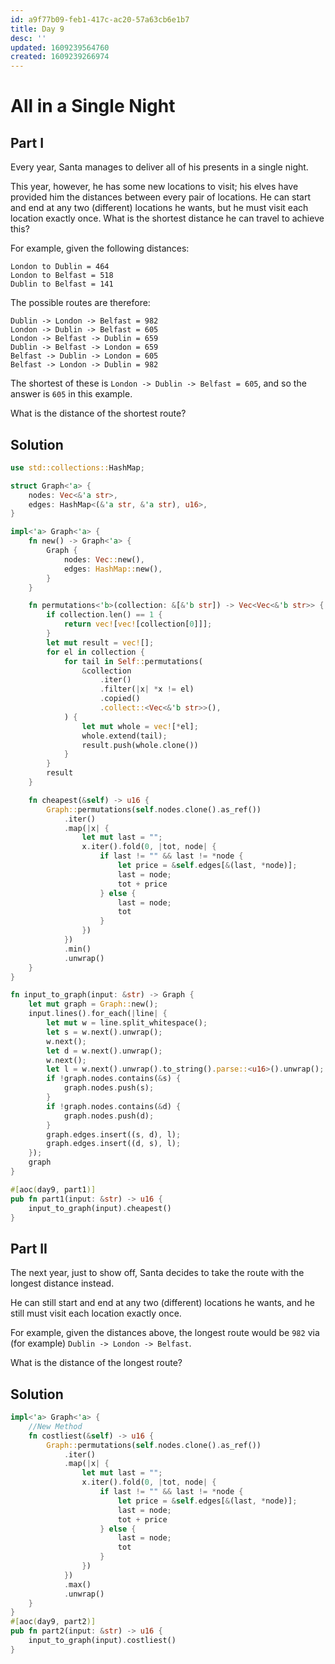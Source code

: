 ```yaml
---
id: a9f77b09-feb1-417c-ac20-57a63cb6e1b7
title: Day 9
desc: ''
updated: 1609239564760
created: 1609239266974
---
```


# All in a Single Night

## Part I


Every year, Santa manages to deliver all of his presents in a single night.

This year, however, he has some new locations to visit; his elves have provided him the distances between every pair of locations. He can start and end at any two (different) locations he wants, but he must visit each location exactly once. What is the shortest distance he can travel to achieve this?

For example, given the following distances:

```
London to Dublin = 464
London to Belfast = 518
Dublin to Belfast = 141
```
The possible routes are therefore:

```
Dublin -> London -> Belfast = 982
London -> Dublin -> Belfast = 605
London -> Belfast -> Dublin = 659
Dublin -> Belfast -> London = 659
Belfast -> Dublin -> London = 605
Belfast -> London -> Dublin = 982
```
The shortest of these is `London -> Dublin -> Belfast = 605`, and so the answer is `605` in this example.

What is the distance of the shortest route?

## Solution
```rust
use std::collections::HashMap;

struct Graph<'a> {
    nodes: Vec<&'a str>,
    edges: HashMap<(&'a str, &'a str), u16>,
}

impl<'a> Graph<'a> {
    fn new() -> Graph<'a> {
        Graph {
            nodes: Vec::new(),
            edges: HashMap::new(),
        }
    }

    fn permutations<'b>(collection: &[&'b str]) -> Vec<Vec<&'b str>> {
        if collection.len() == 1 {
            return vec![vec![collection[0]]];
        }
        let mut result = vec![];
        for el in collection {
            for tail in Self::permutations(
                &collection
                    .iter()
                    .filter(|x| *x != el)
                    .copied()
                    .collect::<Vec<&'b str>>(),
            ) {
                let mut whole = vec![*el];
                whole.extend(tail);
                result.push(whole.clone())
            }
        }
        result
    }

    fn cheapest(&self) -> u16 {
        Graph::permutations(self.nodes.clone().as_ref())
            .iter()
            .map(|x| {
                let mut last = "";
                x.iter().fold(0, |tot, node| {
                    if last != "" && last != *node {
                        let price = &self.edges[&(last, *node)];
                        last = node;
                        tot + price
                    } else {
                        last = node;
                        tot
                    }
                })
            })
            .min()
            .unwrap()
    }
}

fn input_to_graph(input: &str) -> Graph {
    let mut graph = Graph::new();
    input.lines().for_each(|line| {
        let mut w = line.split_whitespace();
        let s = w.next().unwrap();
        w.next();
        let d = w.next().unwrap();
        w.next();
        let l = w.next().unwrap().to_string().parse::<u16>().unwrap();
        if !graph.nodes.contains(&s) {
            graph.nodes.push(s);
        }
        if !graph.nodes.contains(&d) {
            graph.nodes.push(d);
        }
        graph.edges.insert((s, d), l);
        graph.edges.insert((d, s), l);
    });
    graph
}

#[aoc(day9, part1)]
pub fn part1(input: &str) -> u16 {
    input_to_graph(input).cheapest()
}
```
## Part II

The next year, just to show off, Santa decides to take the route with the longest distance instead.

He can still start and end at any two (different) locations he wants, and he still must visit each location exactly once.

For example, given the distances above, the longest route would be `982` via (for example) `Dublin -> London -> Belfast`.

What is the distance of the longest route?

## Solution

```rust
impl<'a> Graph<'a> {
    //New Method
    fn costliest(&self) -> u16 {
        Graph::permutations(self.nodes.clone().as_ref())
            .iter()
            .map(|x| {
                let mut last = "";
                x.iter().fold(0, |tot, node| {
                    if last != "" && last != *node {
                        let price = &self.edges[&(last, *node)];
                        last = node;
                        tot + price
                    } else {
                        last = node;
                        tot
                    }
                })
            })
            .max()
            .unwrap()
    }
}
#[aoc(day9, part2)]
pub fn part2(input: &str) -> u16 {
    input_to_graph(input).costliest()
}
```